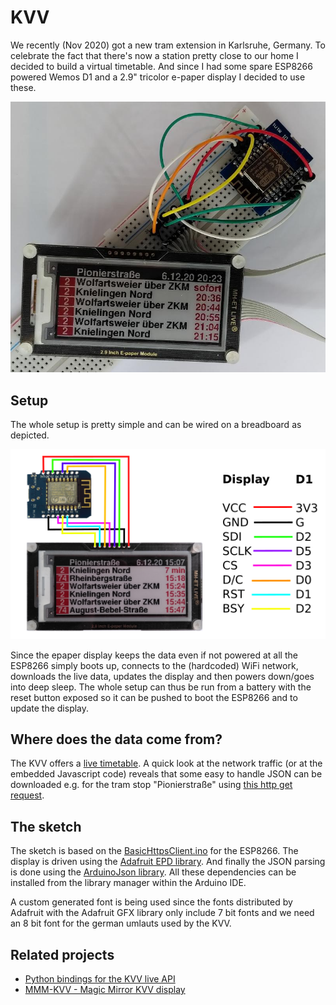 # KVV

We recently (Nov 2020) got a new tram extension in Karlsruhe, Germany.
To celebrate the fact that there's now a station pretty close to our
home I decided to build a virtual timetable. And since I had some
spare ESP8266 powered Wemos D1 and a 2.9" tricolor e-paper display I
decided to use these.

![Breadboard setup](doc/kvv_bb.jpg)

## Setup

The whole setup is pretty simple and can be wired on a breadboard as
depicted.

![Wireing](doc/kvv.png)

Since the epaper display keeps the data even if not powered at all the
ESP8266 simply boots up, connects to the (hardcoded) WiFi network,
downloads the live data, updates the display and then powers down/goes
into deep sleep. The whole setup can thus be run from a battery with
the reset button exposed so it can be pushed to boot the ESP8266 and 
to update the display.

## Where does the data come from?

The KVV offers a [live timetable](http://live.kvv.de). A quick look
at the network traffic (or at the embedded Javascript code) reveals that
some easy to handle JSON can be downloaded e.g. for the tram stop "Pionierstraße" using [this http get request](https://live.kvv.de/webapp/departures/bystop/de:0000:0003?maxInfos=10&key=377d840e54b59adbe53608ba1aad70e8).

## The sketch

The sketch is based on the
[BasicHttpsClient.ino](https://github.com/esp8266/Arduino/blob/master/libraries/ESP8266HTTPClient/examples/BasicHttpsClient/BasicHttpsClient.ino)
for the ESP8266. The display is driven using the [Adafruit EPD
library](https://github.com/adafruit/Adafruit_EPD). And finally the
JSON parsing is done using the [ArduinoJson
library](https://github.com/bblanchon/ArduinoJson). All these
dependencies can be installed from the library manager within the
Arduino IDE.

A custom generated font is being used since the fonts distributed by
Adafruit with the Adafruit GFX library only include 7 bit fonts and
we need an 8 bit font for the german umlauts used by the KVV.

## Related projects

- [Python bindings for the KVV live API](https://github.com/Nervengift/kvvliveapi)
- [MMM-KVV - Magic Mirror KVV display](https://github.com/yo-less/MMM-KVV)

